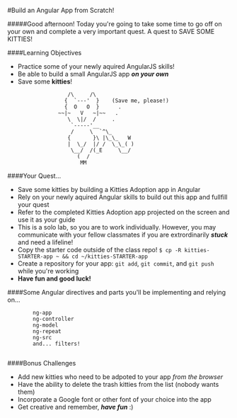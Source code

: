 #Build an Angular App from Scratch!

#####Good afternoon! Today you're going to take some time to go off on your own and complete a very important quest. A quest to SAVE SOME KITTIES!
<br>

####Learning Objectives
* Practice some of your newly aquired AngularJS skills!
* Be able to build a small AngularJS app ***on your own***
* Save some **kitties**! 

```
				   /\     /\
				  {  `---'  }    (Save me, please!)
				  {  O   O  }      .
				~~|~   V   ~|~~	  .	
				   \  \|/  /	 .
				    `-----'__		
				    /     \  `^\_
				   {       }\ |\_\_   W
				   |  \_/  |/ /  \_\_( )
				    \__/  /(_E     \__/
				      (  /
				       MM
```

####Your Quest...
* Save some kitties by building a Kitties Adoption app in Angular
* Rely on your newly aquired Angular skills to build out this app and fullfill your quest
* Refer to the completed Kitties Adoption app projected on the screen and use it as your guide
* This is a solo lab, so you are to work individually. However, you may communicate with your fellow classmates if you are extrordinarily ***stuck*** and need a lifeline!
* Copy the starter code outside of the class repo! `$ cp -R kitties-STARTER-app ~ && cd ~/kitties-STARTER-app`
* Create a repository for your app: `git add`, `git commit`, and `git push` while you're working
* **Have fun and good luck!**

####Some Angular directives and parts you'll be implementing and relying on...
```
		ng-app
		ng-controller
		ng-model
		ng-repeat
		ng-src
		and... filters!
		
```


####Bonus Challenges
* Add new kitties who need to be adpoted to your app *from the browser*
* Have the ability to delete the trash kitties from the list (nobody wants them)
* Incorporate a Google font or other font of your choice into the app
* Get creative and remember, ***have fun*** :)





